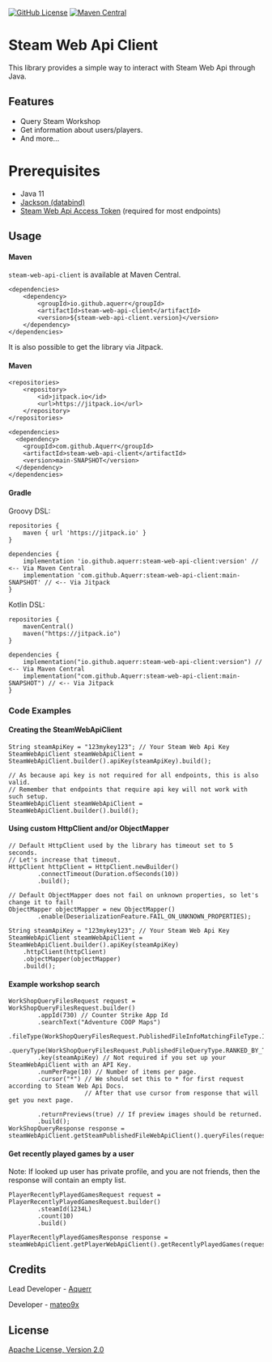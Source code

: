 [![GitHub License](https://img.shields.io/github/license/Aquerr/steam-web-api-client)](https://github.com/Aquerr/steam-web-api-client/blob/main/LICENSE.md)
[![Maven Central](https://img.shields.io/maven-central/v/io.github.aquerr/steam-web-api-client)](https://central.sonatype.com/artifact/io.github.aquerr/steam-web-api-client/versions)

# Steam Web Api Client

This library provides a simple way to interact with Steam Web Api through Java.

## Features

* Query Steam Workshop
* Get information about users/players.
* And more...

# Prerequisites

* Java 11
* [Jackson (databind)](https://github.com/FasterXML/jackson-databind)
* [Steam Web Api Access Token](https://steamcommunity.com/dev) (required for most endpoints)

## Usage

#### Maven

`steam-web-api-client` is available at Maven Central.
```
<dependencies>
    <dependency>
        <groupId>io.github.aquerr</groupId>
        <artifactId>steam-web-api-client</artifactId>
        <version>${steam-web-api-client.version}</version>
    </dependency>
</dependencies>
```

It is also possible to get the library via Jitpack.

#### Maven
```
<repositories>
    <repository>
        <id>jitpack.io</id>
        <url>https://jitpack.io</url>
    </repository>
</repositories>

<dependencies>
  <dependency>
    <groupId>com.github.Aquerr</groupId>
    <artifactId>steam-web-api-client</artifactId>
    <version>main-SNAPSHOT</version>
  </dependency>
</dependencies>
```

#### Gradle

Groovy DSL:
```
repositories {
    maven { url 'https://jitpack.io' }
}

dependencies {
    implementation 'io.github.aquerr:steam-web-api-client:version' // <-- Via Maven Central
    implementation 'com.github.Aquerr:steam-web-api-client:main-SNAPSHOT' // <-- Via Jitpack
}
```

Kotlin DSL:
```
repositories {
    mavenCentral()
    maven("https://jitpack.io")
}

dependencies {
    implementation("io.github.aquerr:steam-web-api-client:version") // <-- Via Maven Central
    implementation("com.github.Aquerr:steam-web-api-client:main-SNAPSHOT") // <-- Via Jitpack
}
```

### Code Examples

#### Creating the SteamWebApiClient

```
String steamApiKey = "123mykey123"; // Your Steam Web Api Key
SteamWebApiClient steamWebApiClient = SteamWebApiClient.builder().apiKey(steamApiKey).build();

// As because api key is not required for all endpoints, this is also valid.
// Remember that endpoints that require api key will not work with such setup.
SteamWebApiClient steamWebApiClient = SteamWebApiClient.builder().build();
```

#### Using custom HttpClient and/or ObjectMapper
```
// Default HttpClient used by the library has timeout set to 5 seconds.
// Let's increase that timeout.
HttpClient httpClient = HttpClient.newBuilder()
        .connectTimeout(Duration.ofSeconds(10))
        .build();

// Default ObjectMapper does not fail on unknown properties, so let's change it to fail!
ObjectMapper objectMapper = new ObjectMapper()
        .enable(DeserializationFeature.FAIL_ON_UNKNOWN_PROPERTIES);

String steamApiKey = "123mykey123"; // Your Steam Web Api Key
SteamWebApiClient steamWebApiClient = SteamWebApiClient.builder().apiKey(steamApiKey)
    .httpClient(httpClient)
    .objectMapper(objectMapper)
    .build();
```

#### Example workshop search

```
WorkShopQueryFilesRequest request = WorkShopQueryFilesRequest.builder()
        .appId(730) // Counter Strike App Id
        .searchText("Adventure COOP Maps")
        .fileType(WorkShopQueryFilesRequest.PublishedFileInfoMatchingFileType.ITEMS)
        .queryType(WorkShopQueryFilesRequest.PublishedFileQueryType.RANKED_BY_TOTAL_UNIQUE_SUBSCRIPTIONS)
        .key(steamApiKey) // Not required if you set up your SteamWebApiClient with an API Key.
        .numPerPage(10) // Number of items per page.
        .cursor("*") // We should set this to * for first request according to Steam Web Api Docs.
                     // After that use cursor from response that will get you next page.

        .returnPreviews(true) // If preview images should be returned.
        .build();
WorkShopQueryResponse response = steamWebApiClient.getSteamPublishedFileWebApiClient().queryFiles(request);
```

#### Get recently played games by a user

Note: If looked up user has private profile, and you are not friends, then the response will contain an empty list.
```
PlayerRecentlyPlayedGamesRequest request = PlayerRecentlyPlayedGamesRequest.builder()
        .steamId(1234L)
        .count(10)
        .build()

PlayerRecentlyPlayedGamesResponse response = steamWebApiClient.getPlayerWebApiClient().getRecentlyPlayedGames(request);
```

## Credits

Lead Developer - [Aquerr](https://github.com/Aquerr)

Developer - [mateo9x](https://github.com/mateo9x)

## License

[Apache License, Version 2.0](https://github.com/Aquerr/steam-web-api-client/blob/main/LICENSE.md)